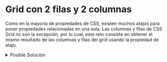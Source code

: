 # Grid con 2 filas y 2 columnas

Como en la mayoría de propiedades de CSS, existen muchos atajos para poner
propiedades relacionadas en una sola. Las columnas y filas de CSS Grid no son la
excepción, por lo cual, este reto consiste en obtener el mismo resultado de las
columnas y filas del grid usando la propiedad de atajo.


<details>
  <summary>Posible Solución</summary>

```css
.features {
  display: grid;
  grid-template: repeat(2, 1fr) / repeat(2, 330px);
}
```

</details>

